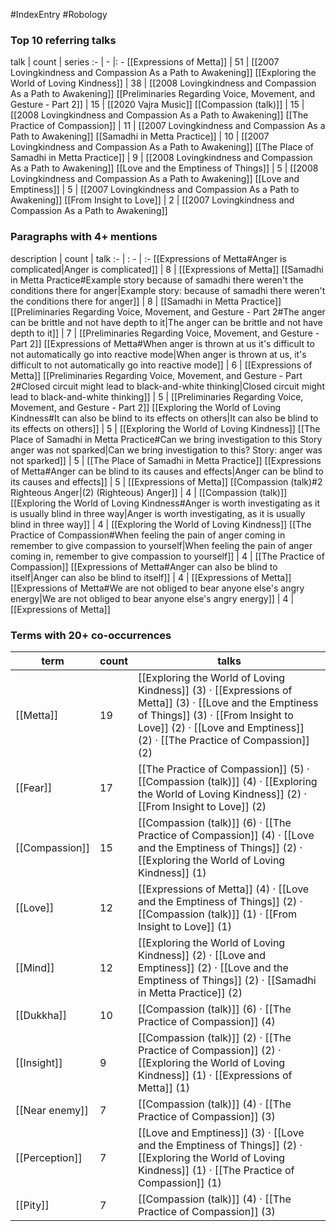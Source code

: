 #IndexEntry #Robology

### Top 10 referring talks
talk | count | series
:- | - |: -
[[Expressions of Metta]] | 51 | [[2007 Lovingkindness and Compassion As a Path to Awakening]]
[[Exploring the World of Loving Kindness]] | 38 | [[2008 Lovingkindness and Compassion As a Path to Awakening]]
[[Preliminaries Regarding Voice, Movement, and Gesture - Part 2]] | 15 | [[2020 Vajra Music]]
[[Compassion (talk)]] | 15 | [[2008 Lovingkindness and Compassion As a Path to Awakening]]
[[The Practice of Compassion]] | 11 | [[2007 Lovingkindness and Compassion As a Path to Awakening]]
[[Samadhi in Metta Practice]] | 10 | [[2007 Lovingkindness and Compassion As a Path to Awakening]]
[[The Place of Samadhi in Metta Practice]] | 9 | [[2008 Lovingkindness and Compassion As a Path to Awakening]]
[[Love and the Emptiness of Things]] | 5 | [[2008 Lovingkindness and Compassion As a Path to Awakening]]
[[Love and Emptiness]] | 5 | [[2007 Lovingkindness and Compassion As a Path to Awakening]]
[[From Insight to Love]] | 2 | [[2007 Lovingkindness and Compassion As a Path to Awakening]]

### Paragraphs with 4+ mentions
description | count | talk
:- | : - | :-
[[Expressions of Metta#Anger is complicated\|Anger is complicated]] | 8 | [[Expressions of Metta]]
[[Samadhi in Metta Practice#Example story because of samadhi there weren't the conditions there for anger\|Example story: because of samadhi there weren't the conditions there for anger]] | 8 | [[Samadhi in Metta Practice]]
[[Preliminaries Regarding Voice, Movement, and Gesture - Part 2#The anger can be brittle and not have depth to it\|The anger can be brittle and not have depth to it]] | 7 | [[Preliminaries Regarding Voice, Movement, and Gesture - Part 2]]
[[Expressions of Metta#When anger is thrown at us it's difficult to not automatically go into reactive mode\|When anger is thrown at us, it's difficult to not automatically go into reactive mode]] | 6 | [[Expressions of Metta]]
[[Preliminaries Regarding Voice, Movement, and Gesture - Part 2#Closed circuit might lead to black-and-white thinking\|Closed circuit might lead to black-and-white thinking]] | 5 | [[Preliminaries Regarding Voice, Movement, and Gesture - Part 2]]
[[Exploring the World of Loving Kindness#It can also be blind to its effects on others\|It can also be blind to its effects on others]] | 5 | [[Exploring the World of Loving Kindness]]
[[The Place of Samadhi in Metta Practice#Can we bring investigation to this Story anger was not sparked\|Can we bring investigation to this? Story: anger was not sparked]] | 5 | [[The Place of Samadhi in Metta Practice]]
[[Expressions of Metta#Anger can be blind to its causes and effects\|Anger can be blind to its causes and effects]] | 5 | [[Expressions of Metta]]
[[Compassion (talk)#2 Righteous Anger\|(2) (Righteous) Anger]] | 4 | [[Compassion (talk)]]
[[Exploring the World of Loving Kindness#Anger is worth investigating as it is usually blind in three way\|Anger is worth investigating, as it is usually blind in three way]] | 4 | [[Exploring the World of Loving Kindness]]
[[The Practice of Compassion#When feeling the pain of anger coming in remember to give compassion to yourself\|When feeling the pain of anger coming in, remember to give compassion to yourself]] | 4 | [[The Practice of Compassion]]
[[Expressions of Metta#Anger can also be blind to itself\|Anger can also be blind to itself]] | 4 | [[Expressions of Metta]]
[[Expressions of Metta#We are not obliged to bear anyone else's angry energy\|We are not obliged to bear anyone else's angry energy]] | 4 | [[Expressions of Metta]]

### Terms with 20+ co-occurrences
term | count | talks
-|-|-
[[Metta]] | 19 | <span class="counts">[[Exploring the World of Loving Kindness]] (3) · [[Expressions of Metta]] (3) · [[Love and the Emptiness of Things]] (3) · [[From Insight to Love]] (2) · [[Love and Emptiness]] (2) · [[The Practice of Compassion]] (2)</span> 
[[Fear]] | 17 | <span class="counts">[[The Practice of Compassion]] (5) · [[Compassion (talk)]] (4) · [[Exploring the World of Loving Kindness]] (2) · [[From Insight to Love]] (2)</span> 
[[Compassion]] | 15 | <span class="counts">[[Compassion (talk)]] (6) · [[The Practice of Compassion]] (4) · [[Love and the Emptiness of Things]] (2) · [[Exploring the World of Loving Kindness]] (1)</span> 
[[Love]] | 12 | <span class="counts">[[Expressions of Metta]] (4) · [[Love and the Emptiness of Things]] (2) · [[Compassion (talk)]] (1) · [[From Insight to Love]] (1)</span> 
[[Mind]] | 12 | <span class="counts">[[Exploring the World of Loving Kindness]] (2) · [[Love and Emptiness]] (2) · [[Love and the Emptiness of Things]] (2) · [[Samadhi in Metta Practice]] (2)</span> 
[[Dukkha]] | 10 | <span class="counts">[[Compassion (talk)]] (6) · [[The Practice of Compassion]] (4)</span> 
[[Insight]] | 9 | <span class="counts">[[Compassion (talk)]] (2) · [[The Practice of Compassion]] (2) · [[Exploring the World of Loving Kindness]] (1) · [[Expressions of Metta]] (1)</span> 
[[Near enemy]] | 7 | <span class="counts">[[Compassion (talk)]] (4) · [[The Practice of Compassion]] (3)</span> 
[[Perception]] | 7 | <span class="counts">[[Love and Emptiness]] (3) · [[Love and the Emptiness of Things]] (2) · [[Exploring the World of Loving Kindness]] (1) · [[The Practice of Compassion]] (1)</span> 
[[Pity]] | 7 | <span class="counts">[[Compassion (talk)]] (4) · [[The Practice of Compassion]] (3)</span> 

